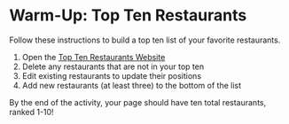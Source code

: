 # Warm-Up: Top Ten Restaurants
Follow these instructions to build a top ten list of your favorite restaurants.

1. Open the [Top Ten Restaurants Website](https://hylandtechclub.com/showcase/Web103/TopTen/index.html)
1. Delete any restaurants that are not in your top ten
1. Edit existing restaurants to update their positions
1. Add new restaurants (at least three) to the bottom of the list

By the end of the activity, your page should have ten total restaurants, ranked 1-10!

